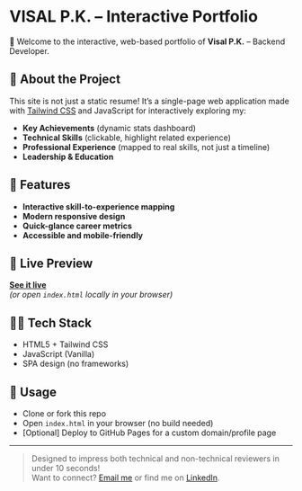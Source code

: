 # VISAL P.K. – Interactive Portfolio

👋 Welcome to the interactive, web-based portfolio of **Visal P.K.** – Backend Developer.

## 🚀 About the Project

This site is not just a static resume! It’s a single-page web application made with [Tailwind CSS](https://tailwindcss.com/) and JavaScript for interactively exploring my:
- **Key Achievements** (dynamic stats dashboard)
- **Technical Skills** (clickable, highlight related experience)
- **Professional Experience** (mapped to real skills, not just a timeline)
- **Leadership & Education**

## 🌟 Features

- **Interactive skill-to-experience mapping**
- **Modern responsive design**
- **Quick-glance career metrics**
- **Accessible and mobile-friendly**

## 📌 Live Preview

**[See it live](https://visalkasinathan.github.io/portfolio/)**  
*(or open `index.html` locally in your browser)*

## 👨‍💻 Tech Stack

- HTML5 + Tailwind CSS
- JavaScript (Vanilla)
- SPA design (no frameworks)

## 📝 Usage

- Clone or fork this repo
- Open `index.html` in your browser (no build needed)
- [Optional] Deploy to GitHub Pages for a custom domain/profile page

---

> Designed to impress both technical and non-technical reviewers in under 10 seconds!  
> Want to connect? [Email me](mailto:visalkasinathan@gmail.com) or find me on [LinkedIn](https://www.linkedin.com/in/visal-pk).
